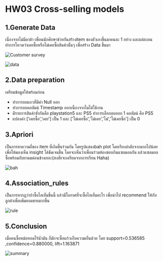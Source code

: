 # HW03 Cross-selling models

## 1.Generate Data
เนื่องจากไม่มีดาต้า เพื่อนนักศึกษาช่วยกันสร้างitem ของตัวเองขึ้นมาคนละ 1 อย่าง และแต่ละคนทำการโหวตว่าเคยซื้อหรือไม่เคยซื้อสินค้านั้นๆ เพื่อสร้าง Data ขึ้นมา

![Customer survey](https://user-images.githubusercontent.com/78030264/147367769-61bc00a8-7f2a-4a2f-a896-4469ac03d99a.png)


![data](https://user-images.githubusercontent.com/78030264/147367321-bb77e6c5-59d7-4cda-ba8d-1fccf68b481e.png)


## 2.Data preparation
เตรียมข้อมูลให้พร้อมก่อน
* ทำการลบแถวที่มีค่า Null ออก
* ทำการลบคอลัมน์ Timestamp ออกเนื่องจากไมได้ใช้งาน
* มีรายการสินค้าซ้ำกันคือ playstation5 และ PS5 ทำการเลือกลบออก 1 คอลัมน์ คือ PS5
* แปลงค่า ['เคยซื้อ','เคย'] เป็น 1 และ ['ไม่เคยซื้อ','ไม่เคย','ไม่','ไม่เคยซือ'] เป็น 0

## 3.Apriori
เป็นการหาความถี่ของ item ที่เกิดขึ้นร่วมกัน โดยรูปแสดงbah plot โดยเรียงลำดับจากมากไปน้อยเพื่อให้มองเห็น insight ได้ชัดเจนขึ้น โดยจะเห็นว่าเพื่อนร่วมห้องชอบกินแซลมอลกัน แล้วแซลมอลซื้อพร้อมกับยาดมค่อนข้างเยอะ(สงสัยจะเครียดจากการเรียน Haha)

![bah](https://user-images.githubusercontent.com/78030264/147376423-a1bc45b8-f5c2-41ad-8612-1a38d4ea5e2b.png)

## 4.Association_rules
เป็นการหากฏว่าถ้าซื้อไอเท็มชิ้นนี้ แล้วมีโอกาศที่จะซื้อไอเท็มอะไร เพื่อนำไป recommend ให้กับลูกค้าเพื่อเพิ่มยอดขายมากขึ้น

![rule](https://user-images.githubusercontent.com/78030264/147376514-74ca9b83-7fef-4fe7-ac44-aab4962775cb.png)

## 5.Conclusion
เมื่อคนซื้อหม้อทอดไร้น้ำมัน ก็มักจะซื้อแก้วเก็บความเย็นด้วย โดย support=0.536585 ,confidence=0.880000, lift=1.163871

![summary](https://user-images.githubusercontent.com/78030264/147376549-4b287732-d6de-465d-b7a6-4de7379f30be.png)
